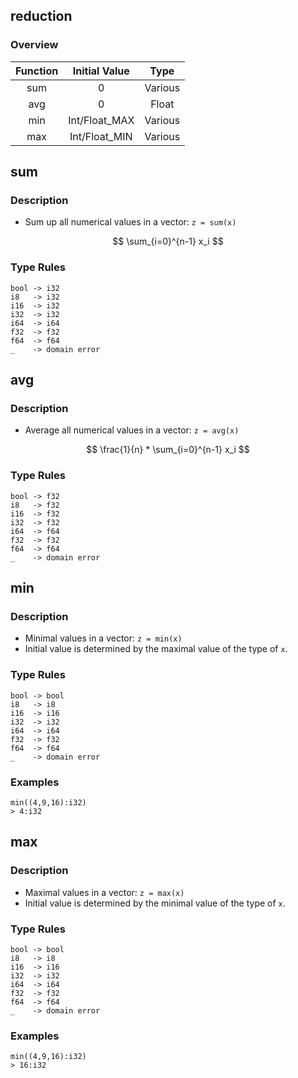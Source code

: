 ## reduction

### Overview

|Function| Initial Value | Type    |
|:------:|:-------------:|:-------:|
| sum    | 0             | Various |
| avg    | 0             | Float   |
| min    | Int/Float_MAX | Various |
| max    | Int/Float_MIN | Various |

## sum

### Description

- Sum up all numerical values in a vector: `z = sum(x)`

$$ \sum_{i=0}^{n-1} x_i $$

### Type Rules

```no-highlight
bool -> i32
i8   -> i32
i16  -> i32
i32  -> i32
i64  -> i64
f32  -> f32
f64  -> f64
_    -> domain error
```

## avg

### Description

- Average all numerical values in a vector: `z = avg(x)`

$$ \frac{1}{n} * \sum_{i=0}^{n-1} x_i $$

### Type Rules

```no-highlight
bool -> f32
i8   -> f32
i16  -> f32
i32  -> f32
i64  -> f64
f32  -> f32
f64  -> f64
_    -> domain error
```

## min

### Description

- Minimal values in a vector: `z = min(x)`
- Initial value is determined by the maximal value of the type of `x`.

### Type Rules

```no-highlight
bool -> bool
i8   -> i8 
i16  -> i16
i32  -> i32
i64  -> i64
f32  -> f32
f64  -> f64
_    -> domain error
```

### Examples

```no-highlight
min((4,9,16):i32)
> 4:i32
```

## max

### Description

- Maximal values in a vector: `z = max(x)`
- Initial value is determined by the minimal value of the type of `x`.

### Type Rules

```no-highlight
bool -> bool
i8   -> i8 
i16  -> i16
i32  -> i32
i64  -> i64
f32  -> f32
f64  -> f64
_    -> domain error
```

### Examples

```no-highlight
min((4,9,16):i32)
> 16:i32
```
